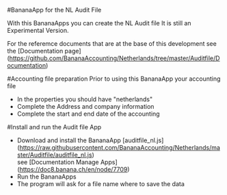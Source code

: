 #BananaApp for the NL Audit File

With this BananaApps you can create the NL Audit file 
It is still an Experimental Version.

For the referemce documents that are at the base of this development see  the [Documentation page] (https://github.com/BananaAccounting/Netherlands/tree/master/Auditfile/Documentation)

#Accounting file preparation
Prior to using this BananaApp your accounting file 
* In the properties you should have "netherlands"
* Complete the Address and company information
* Complete the start and end date of the accounting

#Install and run the Audit file App
* Download and install the BananaApp [auditfile_nl.js] (https://raw.githubusercontent.com/BananaAccounting/Netherlands/master/Auditfile/auditfile_nl.js)  
see [Documentation Manage Apps] (https://doc8.banana.ch/en/node/7709)
* Run the BananaApps
* The program will ask for a file name where to save the data





